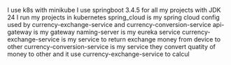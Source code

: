 I use k8s with minikube
I use springboot 3.4.5 for all my projects with JDK 24
I run my projects in kubernetes
spring_cloud is my spring cloud config used by currency-exchange-service and currency-conversion-service
api-gateway is my gateway
naming-server is my eureka service
currency-exchange-service is my service to return exchange money from device to other
currency-conversion-service is my service they convert quatity of money to other and it use currency-exchange-service to calcul
